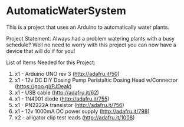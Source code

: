 # AutomaticWaterSystem
This is a project that uses an Arduino to automatically water plants.

Project Statement:
Always had a problem watering plants with a busy schedule? Well no need to worry with this project you can now have a device that will do if for you!

List of Items Needed for this Project:
1) x1 - Arduino UNO rev 3 (http://adafru.it/50)
2) x1 - 12v DC DIY Dosing Pump Peristaltic Dosing Head w/Connector (https://goo.gl/PJDeak)
3) x1 - USB cable (http://adafru.it/62)
4) x1 - 1N4001 diode (http://adafru.it/755)
5) x1 - PN2222A transistor (http://adafru.it/756)
6) x1 - 12v 1000mA DC power supply (http://adafru.it/798)
7) x2 - alligator clip test leads (http://adafru.it/1008)
